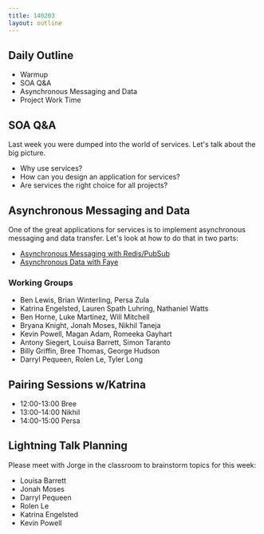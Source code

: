 ```yaml
---
title: 140203
layout: outline
---
```


## Daily Outline

* Warmup
* SOA Q&A
* Asynchronous Messaging and Data
* Project Work Time

## SOA Q&A

Last week you were dumped into the world of services. Let's talk about the big picture.

* Why use services?
* How can you design an application for services?
* Are services the right choice for all projects?

## Asynchronous Messaging and Data

One of the great applications for services is to implement asynchronous messaging and data transfer. Let's look at how to do that in two parts:

* [Asynchronous Messaging with Redis/PubSub](http://tutorials.jumpstartlab.com/topics/asynchronous_messaging_with_pubsub.html)
* [Asynchronous Data with Faye](http://tutorials.jumpstartlab.com/topics/asynchronous_data_with_faye.html)

### Working Groups

* Ben Lewis, Brian Winterling, Persa Zula
* Katrina Engelsted, Lauren Spath Luhring, Nathaniel Watts
* Ben Horne, Luke Martinez, Will Mitchell
* Bryana Knight, Jonah Moses, Nikhil Taneja
* Kevin Powell, Magan Adam, Romeeka Gayhart
* Antony Siegert, Louisa Barrett, Simon Taranto
* Billy Griffin, Bree Thomas, George Hudson
* Darryl Pequeen, Rolen Le, Tyler Long

## Pairing Sessions w/Katrina

* 12:00-13:00 Bree
* 13:00-14:00 Nikhil
* 14:00-15:00 Persa

## Lightning Talk Planning

Please meet with Jorge in the classroom to brainstorm topics for this week:

* Louisa Barrett
* Jonah Moses
* Darryl Pequeen
* Rolen Le
* Katrina Engelsted
* Kevin Powell